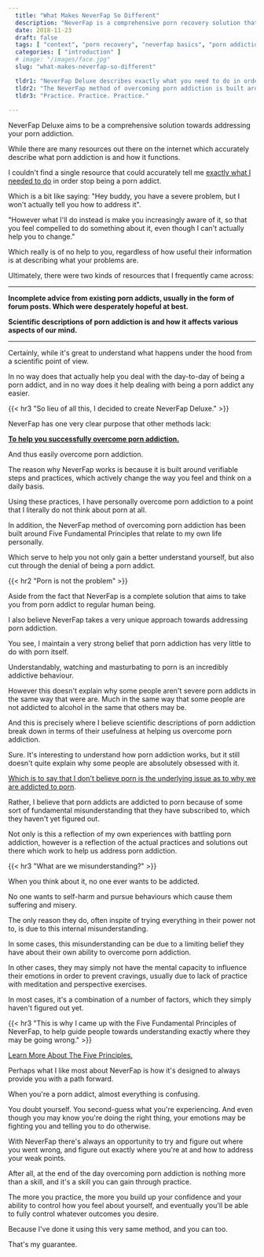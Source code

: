 ```yaml
---
  title: "What Makes NeverFap So Different"
  description: "NeverFap is a comprehensive porn recovery solution that is designed to make overcoming your porn addiction as simple as possible."
  date: 2018-11-23
  draft: false
  tags: [ "context", "porn recovery", "neverfap basics", "porn addiction", "addiction", "awareness", "nofap", "neverfap", "neverfap deluxe", "nofap companion" ]
  categories: [ "introduction" ]
  # image: "/images/face.jpg"
  slug: "what-makes-neverfap-so-different"

  tldr1: "NeverFap Deluxe describes exactly what you need to do in order to overcome porn addiction."
  tldr2: "The NeverFap method of overcoming porn addiction is built around verifiable practices that teach you healthy coping mechanisms."
  tldr3: "Practice. Practice. Practice."
  
---
```


<!-- Very Happy With Edit -->

NeverFap Deluxe aims to be a comprehensive solution towards addressing your porn addiction. 

While there are many resources out there on the internet which accurately describe what porn addiction is and how it functions. 

I couldn't find a single resource that could accurately tell me <u>exactly what I needed to do</u> in order stop being a porn addict.

Which is a bit like saying: "Hey buddy, you have a severe problem, but I won't actually tell you how to address it".

"However what I'll do instead is make you increasingly aware of it, so that you feel compelled to do something about it, even though I can't actually help you to change."

Which really is of no help to you, regardless of how useful their information is at describing what your problems are.

Ultimately, there were two kinds of resources that I frequently came across:

<hr class="hrul"/>

**Incomplete advice from existing porn addicts, usually in the form of forum posts. Which were desperately hopeful at best.**

**Scientific descriptions of porn addiction is and how it affects various aspects of our mind.**

<hr class="hrul__bottom"/>

Certainly, while it's great to understand what happens under the hood from a scientific point of view.

In no way does that actually help you deal with the day-to-day of being a porn addict, and in no way does it help dealing with being a porn addict any easier.


{{< hr3 "So lieu of all this, I decided to create NeverFap Deluxe." >}}


NeverFap has one very clear purpose that other methods lack: 

<u><b>To help you successfully overcome porn addiction.</b></u>

And thus easily overcome porn addiction.

The reason why NeverFap works is because it is built around verifiable steps and practices, which actively change the way you feel and think on a daily basis.

Using these practices, I have personally overcome porn addiction to a point that I literally do not think about porn at all. 

In addition, the NeverFap method of overcoming porn addiction has been built around Five Fundamental Principles that relate to my own life personally.

Which serve to help you not only gain a better understand yourself, but also cut through the denial of being a porn addict.


{{< hr2 "Porn is not the problem" >}} 


Aside from the fact that NeverFap is a complete solution that aims to take you from porn addict to regular human being.

I also believe NeverFap takes a very unique approach towards addressing porn addiction.

You see, I maintain a very strong belief that porn addiction has very little to do with porn itself. 

Understandably, watching and masturbating to porn is an incredibly addictive behaviour. 

However this doesn't explain why some people aren't severe porn addicts in the same way that were are. Much in the same way that some people are not addicted to alcohol in the same that others may be. 

And this is precisely where I believe scientific descriptions of porn addiction break down in terms of their usefulness at helping us overcome porn addiction.

Sure. It's interesting to understand how porn addiction works, but it still doesn't quite explain why some people are absolutely obsessed with it.

<u>Which is to say that I don't believe porn is the underlying issue as to why we are addicted to porn</u>.

Rather, I believe that porn addicts are addicted to porn because of some sort of fundamental misunderstanding that they have subscribed to, which they haven't yet figured out.

Not only is this a reflection of my own experiences with battling porn addiction, however is a reflection of the actual practices and solutions out there which work to help us address porn addiction.


{{< hr3 "What are we misunderstanding?" >}}


When you think about it, no one ever wants to be addicted. 

No one wants to self-harm and pursue behaviours which cause them suffering and misery. 

The only reason they do, often inspite of trying everything in their power not to, is due to this internal misunderstanding.

In some cases, this misunderstanding can be due to a limiting belief they have about their own ability to overcome porn addiction. 

In other cases, they may simply not have the mental capacity to influence their emotions in order to prevent cravings, usually due to lack of practice with meditation and perspective exercises.

In most cases, it's a combination of a number of factors, which they simply haven't figured out yet. 

{{< hr3 "This is why I came up with the Five Fundamental Principles of NeverFap, to help guide people towards understanding exactly where they may be going wrong." >}}

<div class="button__wrapper">
  <a
    class="button button__secondary"
    href="/articles/the-five-fundamental-principles-of-neverfap"
    >Learn More About The Five Principles.</a
  >
</div>

Perhaps what I like most about NeverFap is how it's designed to always provide you with a path forward.

When you're a porn addict, almost everything is confusing. 

You doubt yourself. You second-guess what you're experiencing. And even though you may know you're doing the right thing, your emotions may be fighting you and telling you to do otherwise.  

With NeverFap there's always an opportunity to try and figure out where you went wrong, and figure out exactly where you're at and how to address your weak points. 

After all, at the end of the day overcoming porn addiction is nothing more than a skill, and it's a skill you can gain through practice. 

The more you practice, the more you build up your confidence and your ability to control how you feel about yourself, and eventually you'll be able to fully control whatever outcomes you desire. 

Because I've done it using this very same method, and you can too. 

That's my guarantee. 



